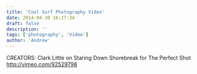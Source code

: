 ```yaml
---
title: 'Cool Surf Photography Video'
date: 2014-04-30 16:27:34
draft: false
description: ''
tags: ['photography', 'Video']
author: 'Andrew'
---
```


CREATORS: Clark Little on Staring Down Shorebreak for The Perfect Shot http://vimeo.com/92529798
